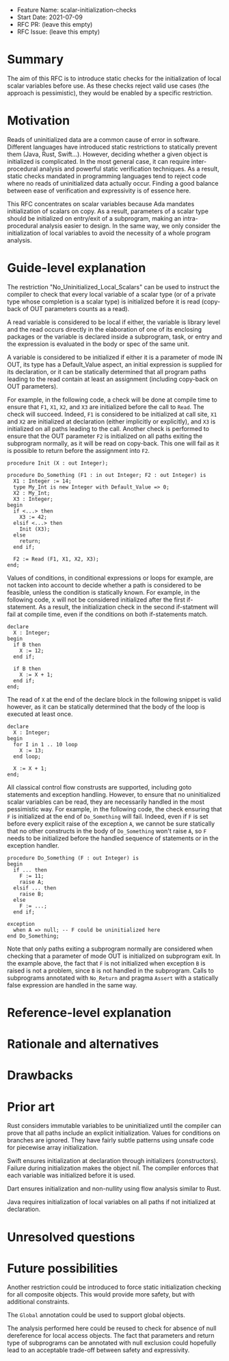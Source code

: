 - Feature Name: scalar-initialization-checks
- Start Date: 2021-07-09
- RFC PR: (leave this empty)
- RFC Issue: (leave this empty)

Summary
=======

The aim of this RFC is to introduce static checks for the initialization of
local scalar variables before use. As these checks reject valid use cases (the
approach is pessimistic), they would be enabled by a specific restriction.

Motivation
==========

Reads of uninitialized data are a common cause of error in software. Different
languages have introduced static restrictions to statically prevent them (Java,
Rust, Swift...). However, deciding whether a given object is initialized is
complicated. In the most general case, it can require inter-procedural analysis
and powerful static verification techniques. As a result, static checks mandated
in programming languages tend to reject code where no reads of uninitialized
data actually occur. Finding a good balance between ease of verification and
expressivity is of essence here.

This RFC concentrates on scalar variables because Ada mandates initialization of
scalars on copy. As a result, parameters of a scalar type should be initialized
on entry/exit of a subprogram, making an intra-procedural analysis easier to
design. In the same way, we only consider the initialization of local variables
to avoid the necessity of a whole program analysis.

Guide-level explanation
=======================

The restriction "No_Uninitialized_Local_Scalars" can be used to instruct the
compiler to check that every local variable of a scalar type (or of a private
type whose completion is a scalar type) is initialized before it is read
(copy-back of OUT parameters counts as a read).

A read variable is considered to be local if either, the variable
is library level and the read occurs directly in the elaboration of one of
its enclosing packages or the variable is declared inside a subprogram, task, or
entry and the expression is evaluated in the body or spec of the same
unit.

A variable is considered to be initialized if either it is a parameter of mode
IN OUT, its type has a Default_Value aspect, an initial expression is supplied
for its declaration, or it can be statically determined that all program paths
leading to the read contain at least an assignment (including copy-back on OUT
parameters).

For example, in the following code, a check will be done at compile time to
ensure that `F1`, `X1`, `X2`, and `X3` are initialized before the call to
`Read`. The check will succeed. Indeed, `F1` is considered to be initialized at
call site, `X1` and `X2` are initialized at declaration
(either implicitly or explicitly), and `X3` is initialized on all paths leading
to the call. Another check is performed to ensure that the OUT parameter `F2`
is initialized on all paths exiting the subprogram normally, as it will be read
on copy-back. This one will fail as it is possible to return before the
assignment into `F2`.

```
procedure Init (X : out Integer);

procedure Do_Something (F1 : in out Integer; F2 : out Integer) is
  X1 : Integer := 14;
  type My_Int is new Integer with Default_Value => 0;
  X2 : My_Int;
  X3 : Integer;
begin
  if <...> then
    X3 := 42;
  elsif <...> then
    Init (X3);
  else
    return;
  end if;
  
  F2 := Read (F1, X1, X2, X3);
end;
```

Values of conditions, in conditional expressions or loops for example, are not
tacken into account to decide whether a path is considered to be feasible,
unless the condition is statically known. For example, in the following code,
`X` will not be considered initialized after the first if-statement. As a
result, the initialization check in the second if-statment will fail at
compile time, even if the conditions on both if-statements match.

```
declare
  X : Integer;
begin
  if B then
    X := 12;
  end if;

  if B then
    X := X + 1;
  end if;
end;
```

The read of `X` at the end of the declare block in the following snippet is
valid however, as it can be statically determined that the body of the loop is
executed at least once.

```
declare
  X : Integer;
begin
  for I in 1 .. 10 loop
    X := 13;
  end loop;

  X := X + 1;
end;
```

All classical control flow construsts are supported, including goto statements
and exception handling. However, to ensure that no uninitialized scalar
variables can be read, they are necessarily handled in the most pessimistic
way. For example, in the following code, the check ensuring that `F` is
initialized at the end of `Do_Something` will fail. Indeed, even if `F` is set
before every explicit raise of the exception `A`, we cannot be sure statically
that no other constructs in the body of `Do_Something` won't raise `A`, so
`F` needs to be initialized before the handled sequence of statements or
in the exception handler.

```
procedure Do_Something (F : out Integer) is
begin
  if ... then
    F := 11;
    raise A;
  elsif ... then
    raise B;
  else
    F := ...;
  end if;
  
exception
  when A => null; -- F could be uninitialized here
end Do_Something;
```

Note that only paths exiting a subprogram normally are considered when
checking that a parameter of mode OUT is initialized on subprogram exit. In
the example above, the fact that `F` is not initialized when exception `B` is
raised is not a problem, since `B` is not handled in the subprogram. Calls
to subprograms annotated with `No_Return` and pragma `Assert` with a statically
false expression are handled in the same way.

Reference-level explanation
===========================


Rationale and alternatives
==========================


Drawbacks
=========


Prior art
=========

Rust considers immutable variables to be uninitialized until the compiler can
prove that all paths include an explicit initialization. Values for conditions
on branches are ignored. They have fairly subtle patterns using unsafe code for
piecewise array initialization. 

Swift ensures initialization at declaration through initializers (constructors).
Failure during initialization makes the object nil. The compiler enforces that
each variable was initialized before it is used.

Dart ensures initialization and non-nullity using flow analysis similar to Rust.

Java requires initialization of local variables on all paths if not initialized
at declaration.


Unresolved questions
====================

Future possibilities
====================

Another restriction could be introduced to force static initialization checking
for all composite objects. This would provide more safety, but with additional
constraints.

The `Global` annotation could be used to support global objects.

The analysis performed here could be reused to check for absence of null
dereference for local access objects. The fact that parameters and return type
of subprograms can be annotated with null exclusion could hopefully lead to
an acceptable trade-off between safety and expressivity.
